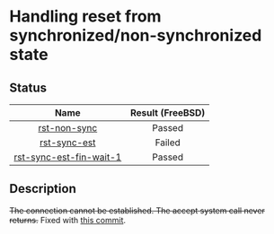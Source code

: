 # Handling reset from synchronized/non-synchronized state

## Status
| Name                                             | Result (FreeBSD) |
|:------------------------------------------------:|:----------------:|
[rst-non-sync](rst-non-synchronized.pkt) | Passed
[rst-sync-est](rst-synchronized-established.pkt) | Failed
[rst-sync-est-fin-wait-1](rst-sync-est-fin-wait-1.pkt) | Passed

## Description
~~The connection cannot be established. The accept system call never returns.~~ Fixed with [this commit](https://github.com/shivrai/TCP-IP-Regression-TestSuite/commit/7f258ea6847c34682e24b473376da234f71a9063).

